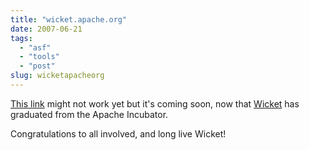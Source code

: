 ```yaml
---
title: "wicket.apache.org"
date: 2007-06-21
tags: 
  - "asf"
  - "tools"
  - "post"
slug: wicketapacheorg
---
```


[This link](http://wicket.apache.org) might not work yet but it's coming soon, now that [Wicket](http://incubator.apache.org/projects/wicket.html) has graduated from the Apache Incubator.

Congratulations to all involved, and long live Wicket!
